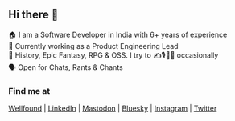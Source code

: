 ## Hi there 👋

🏠 I am a Software Developer in India with 6+ years of experience
<br />
🏢 Currently working as a Product Engineering Lead
<br />
🧡 History, Epic Fantasy, RPG & OSS. I try to ✍️🎙️📸🎨 occasionally
<br />
🗣️ Open for Chats, Rants & Chants

### Find me at
 <a href="https://wellfound.com/u/abhnv" target="_blank">Wellfound</a> | 
<a href="https://www.linkedin.com/in/abhnvkmr" target="_blank">LinkedIn</a> | 
<a rel="me" href="https://mastodon.social/@abhnv" target="_blank">Mastodon</a> | 
<a href="https://bsky.app/profile/abhinav.bsky.social" target="_blank">Bluesky</a> | 
<a href="https://www.instagram.com/abhnvkmr" target="_blank">Instagram</a> | 
<a href="https://twitter.com/abhnvkmr" target="_blank">Twitter</a>

<!--
Here are some ideas to get you started:
- 🔭 I’m currently working on ...
- 🌱 I’m currently learning ...
- 👯 I’m looking to collaborate on ...
- 🤔 I’m looking for help with ...
- 💬 Ask me about ...
- 📫 How to reach me: ...
- 😄 Pronouns: ...
- ⚡ Fun fact: ...
-->
